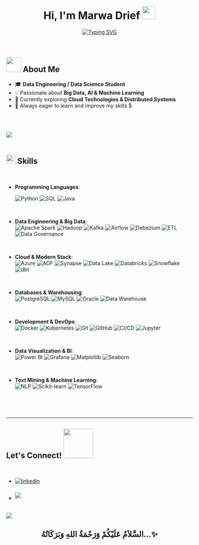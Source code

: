 <h1 align="center"><b>Hi, I'm Marwa Drief</b> <img src="https://media.giphy.com/media/hvRJCLFzcasrR4ia7z/giphy.gif" width="35"></h1>

<p align="center">
  <a href="https://git.io/typing-svg"><img src="https://readme-typing-svg.demolab.com?font=Fira+Code&weight=300&pause=1000&color=1B0EF7&background=F525FF00&width=435&lines=Data+Engineer+++%2F+Data+Science+Student;+Passionate+about+Big+Data+%26+AI" alt="Typing SVG" /></a>
</p>

<br>

## <img src="https://img.icons8.com/ios-filled/50/000000/about.png" width="40"> **About Me**


- 🎓 **Data Engineering / Data Science Student**
- 💡 Passionate about **Big Data, AI & Machine Learning**
- 🚀 Currently exploring **Cloud Technologies & Distributed Systems**
- 📖 Always eager to learn and improve my skills
$

<br><br>

<img src="https://user-images.githubusercontent.com/73097560/115834477-dbab4500-a447-11eb-908a-139a6edaec5c.gif"><br><br>

## <img src="https://media2.giphy.com/media/QssGEmpkyEOhBCb7e1/giphy.gif?cid=ecf05e47a0n3gi1bfqntqmob8g9aid1oyj2wr3ds3mg700bl&rid=giphy.gif" width="25"> **Skills**
<br>

<p align="center">

- **Programming Languages**:
    
    ![Python](https://img.shields.io/badge/Python%20-%2314354C.svg?style=for-the-badge&logo=python&logoColor=white)
    ![SQL](https://img.shields.io/badge/SQL%20-%23007396.svg?style=for-the-badge&logo=sqlite&logoColor=white)
    ![Java](https://img.shields.io/badge/Java-%23ED8B00.svg?style=for-the-badge&logo=java&logoColor=white)

<br>   
    
- **Data Engineering & Big Data**:  
   ![Apache Spark](https://img.shields.io/badge/Spark%20-%23E25A1C.svg?style=for-the-badge&logo=apachespark&logoColor=white)
   ![Hadoop](https://img.shields.io/badge/Hadoop%20-%23FFCC00.svg?style=for-the-badge&logo=apachehadoop&logoColor=black)
   ![Kafka](https://img.shields.io/badge/Kafka%20-%23000000.svg?style=for-the-badge&logo=apachekafka&logoColor=white)
   ![Airflow](https://img.shields.io/badge/Apache%20Airflow-%23017CEE.svg?style=for-the-badge&logo=apacheairflow&logoColor=white)
   ![Debezium](https://img.shields.io/badge/Debezium-%23FF4F00.svg?style=for-the-badge&logo=debezium&logoColor=white)
   ![ETL](https://img.shields.io/badge/ETL%20Pipelines-%234B8BBE.svg?style=for-the-badge&logo=apache&logoColor=white)
   ![Data Governance](https://img.shields.io/badge/Data%20Governance-%23007396.svg?style=for-the-badge&logo=datadog&logoColor=white)

<br>

- **Cloud & Modern Stack**:  
   ![Azure](https://img.shields.io/badge/Microsoft%20Azure-0078D4.svg?style=for-the-badge&logo=microsoftazure&logoColor=white)
   ![ADF](https://img.shields.io/badge/Azure%20Data%20Factory-%230078D4.svg?style=for-the-badge&logo=microsoftazure&logoColor=white)
   ![Synapse](https://img.shields.io/badge/Azure%20Synapse-%230078D4.svg?style=for-the-badge&logo=azure-synapse-analytics&logoColor=white)
   ![Data Lake](https://img.shields.io/badge/Azure%20Data%20Lake-%230078D4.svg?style=for-the-badge&logo=microsoftazure&logoColor=white)
   ![Databricks](https://img.shields.io/badge/Databricks-%23FF3621.svg?style=for-the-badge&logo=databricks&logoColor=white)
   ![Snowflake](https://img.shields.io/badge/Snowflake-%2300C7E2.svg?style=for-the-badge&logo=snowflake&logoColor=white)
   ![dbt](https://img.shields.io/badge/dbt-%23FF694B.svg?style=for-the-badge&logo=dbt&logoColor=white)

<br>

- **Databases & Warehousing**:  
    ![PostgreSQL](https://img.shields.io/badge/PostgreSQL%20-%23336791.svg?style=for-the-badge&logo=postgresql&logoColor=white)
    ![MySQL](https://img.shields.io/badge/MySQL-%2300f.svg?style=for-the-badge&logo=mysql&logoColor=white)
    ![Oracle](https://img.shields.io/badge/Oracle-%23F80000.svg?style=for-the-badge&logo=oracle&logoColor=white)
    ![Data Warehouse](https://img.shields.io/badge/Data%20Warehouse-%23121011.svg?style=for-the-badge&logo=databricks&logoColor=white)

<br>

- **Development & DevOps**:  
    ![Docker](https://img.shields.io/badge/Docker-%230db7ed.svg?style=for-the-badge&logo=docker&logoColor=white)
    ![Kubernetes](https://img.shields.io/badge/Kubernetes-%23326ce5.svg?style=for-the-badge&logo=kubernetes&logoColor=white)
    ![Git](https://img.shields.io/badge/git-%23F05033.svg?style=for-the-badge&logo=git&logoColor=white)
    ![GitHub](https://img.shields.io/badge/github-%23121011.svg?style=for-the-badge&logo=github&logoColor=white)
    ![CI/CD](https://img.shields.io/badge/CI%2FCD-%232088FF.svg?style=for-the-badge&logo=githubactions&logoColor=white)
    ![Jupyter](https://img.shields.io/badge/Jupyter-%23F37626.svg?style=for-the-badge&logo=jupyter&logoColor=white)

<br>

- **Data Visualization & BI**:  
    ![Power BI](https://img.shields.io/badge/Power%20BI-%23F2C811.svg?style=for-the-badge&logo=powerbi&logoColor=black)
    ![Grafana](https://img.shields.io/badge/Grafana-%23F46800.svg?style=for-the-badge&logo=grafana&logoColor=white)
    ![Matplotlib](https://img.shields.io/badge/Matplotlib-%230075A8.svg?style=for-the-badge&logo=python&logoColor=white)
    ![Seaborn](https://img.shields.io/badge/Seaborn-%232E77BC.svg?style=for-the-badge&logo=python&logoColor=white)

<br>

- **Text Mining & Machine Learning**:  
    ![NLP](https://img.shields.io/badge/NLP-%23007396.svg?style=for-the-badge&logo=google&logoColor=white)
    ![Scikit-learn](https://img.shields.io/badge/Scikit--learn-%23F7931E.svg?style=for-the-badge&logo=scikit-learn&logoColor=white)
    ![TensorFlow](https://img.shields.io/badge/TensorFlow-%23FF6F00.svg?style=for-the-badge&logo=tensorflow&logoColor=white)

<br>

</p>

<br>




-----

## <b>Let's Connect!</b> <img src="https://github.com/MuLIAICHI/MuLIAICHI/raw/main/assets/mdImages/handshake.gif" width="80">
<br>
<div align='left'>

<ul>

<li>
<a href="https://www.linkedin.com/in/marwa-drief-85a971307/" target="_blank">
<img src="https://img.shields.io/badge/linkedin:  MarwaDrief-%2300acee.svg?color=405DE6&style=for-the-badge&logo=linkedin&logoColor=white" alt=linkedin style="margin-bottom: 5px;"/>
</a>
</li>

<br>

<li>
<a href="mailto:marwadrief79@gmail.com" target="_blank">
<img src="https://img.shields.io/badge/gmail:  MarwaDrief-%23EA4335.svg?style=for-the-badge&logo=gmail&logoColor=white" t=mail style="margin-bottom: 5px;" />
</a>
</li>

</ul>
</div>

<br>
<img src="https://user-images.githubusercontent.com/73097560/115834477-dbab4500-a447-11eb-908a-139a6edaec5c.gif">
<br>

<div align='center'>

## <b>السَّلاَمُ عَلَيْكُمْ وَرَحْمَةُ اللهِ وَبَرَكَاتُهُ...✨</b>

</div>
